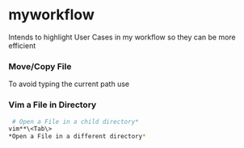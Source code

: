 # myworkflow
Intends to highlight User Cases in my workflow so they can be more efficient


### Move/Copy File
To avoid typing the current path use

### Vim a File in  Directory
```bash
 # Open a File in a child directory*
vim**\<Tab\>
*Open a File in a different directory*
```````
